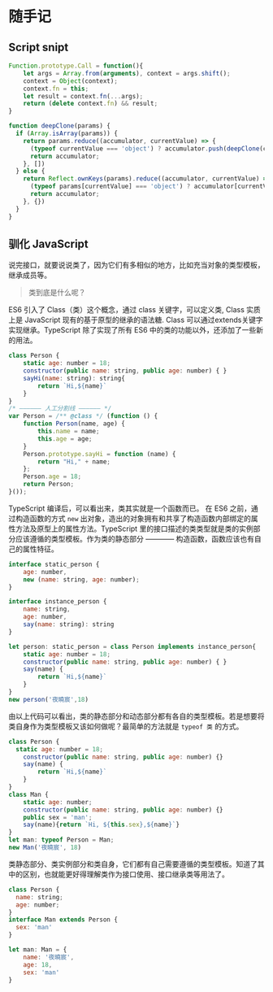 # 随手记

## Script snipt

```JavaScript
Function.prototype.Call = function(){
    let args = Array.from(arguments), context = args.shift();
    context = Object(context);
    context.fn = this;
    let result = context.fn(...args);
    return (delete context.fn) && result;
}

function deepClone(params) {
  if (Array.isArray(params)) {
    return params.reduce((accumulator, currentValue) => {
      (typeof currentValue === 'object') ? accumulator.push(deepClone(currentValue)) : accumulator.push(currentValue);
      return accumulator;
    }, [])
  } else {
    return Reflect.ownKeys(params).reduce((accumulator, currentValue) => {
      (typeof params[currentValue] === 'object') ? accumulator[currentValue] = deepClone(params[currentValue]) : accumulator[currentValue] = params[currentValue];
      return accumulator;
    }, {})
  }
}
```

## 驯化 JavaScript

说完接口，就要说说类了，因为它们有多相似的地方，比如充当对象的类型模板，继承成员等。

> 类到底是什么呢？

ES6 引入了 Class（类）这个概念，通过 class 关键字，可以定义类, Class 实质上是 JavaScript 现有的基于原型的继承的语法糖. Class 可以通过extends关键字实现继承。TypeScript 除了实现了所有 ES6 中的类的功能以外，还添加了一些新的用法。

```JavaScript
class Person {
    static age: number = 18;
    constructor(public name: string, public age: number) { }
    sayHi(name: string): string{
        return `Hi,${name}`
    }
}
/* —————— 人工分割线 —————— */
var Person = /** @class */ (function () {
    function Person(name, age) {
        this.name = name;
        this.age = age;
    }
    Person.prototype.sayHi = function (name) {
        return "Hi," + name;
    };
    Person.age = 18;
    return Person;
}());
```

TypeScript 编译后，可以看出来，类其实就是一个函数而已。
在 ES6 之前，通过构造函数的方式 `new` 出对象，造出的对象拥有和共享了构造函数内部绑定的属性方法及原型上的属性方法。TypeScript 里的接口描述的类类型就是类的实例部分应该遵循的类型模板。作为类的静态部分 ———— 构造函数，函数应该也有自己的属性特征。

```JavaScript
interface static_person {
    age: number,
    new (name: string, age: number);
}

interface instance_person {
    name: string,
    age: number,
    say(name: string): string
}

let person: static_person = class Person implements instance_person{
    static age: number = 18;
    constructor(public name: string, public age: number) { }
    say(name) {
        return `Hi,${name}`
    }
}
new person('夜曉宸',18)
```

由以上代码可以看出，类的静态部分和动态部分都有各自的类型模板。若是想要将类自身作为类型模板又该如何做呢？最简单的方法就是 `typeof 类` 的方式。

```JavaScript
class Person {
  static age: number = 18;
    constructor(public name: string, public age: number) {}
    say(name) {
        return `Hi,${name}`
    }
}
class Man {
    static age: number;
    constructor(public name: string, public age: number) {}
    public sex = 'man';
    say(name){return `Hi, ${this.sex},${name}`}
}
let man: typeof Person = Man;
new Man('夜曉宸', 18)
```

类静态部分、类实例部分和类自身，它们都有自己需要遵循的类型模板。知道了其中的区别，也就能更好得理解类作为接口使用、接口继承类等用法了。

```JavaScript
class Person {
  name: string;
  age: number;
}
interface Man extends Person {
  sex: 'man'
}

let man: Man = {
    name: '夜曉宸',
    age: 18,
    sex: 'man'
}
```